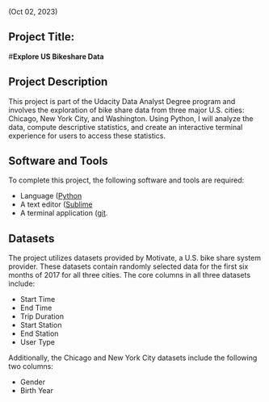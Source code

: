 (Oct 02, 2023)

## Project Title: 

#**Explore US Bikeshare Data**


## Project Description

This project is part of the Udacity Data Analyst Degree program and involves the exploration of bike share data from three major U.S. cities: Chicago, New York City, and Washington. Using Python, I will analyze the data, compute descriptive statistics, and create an interactive terminal experience for users to access these statistics.


## Software and Tools

To complete this project, the following software and tools are required:

- Language ([Python](https://www.python.org/ "Python")
- A text editor ([Sublime](https://www.sublimetext.com/3 "Sublime")
- A terminal application ([git](https://git-scm.com/downloads "git").


## Datasets

The project utilizes datasets provided by Motivate, a U.S. bike share system provider. These datasets contain randomly selected data for the first six months of 2017 for all three cities. The core columns in all three datasets include:

- Start Time
- End Time
- Trip Duration
- Start Station
- End Station
- User Type

Additionally, the Chicago and New York City datasets include the following two columns:

- Gender
- Birth Year
